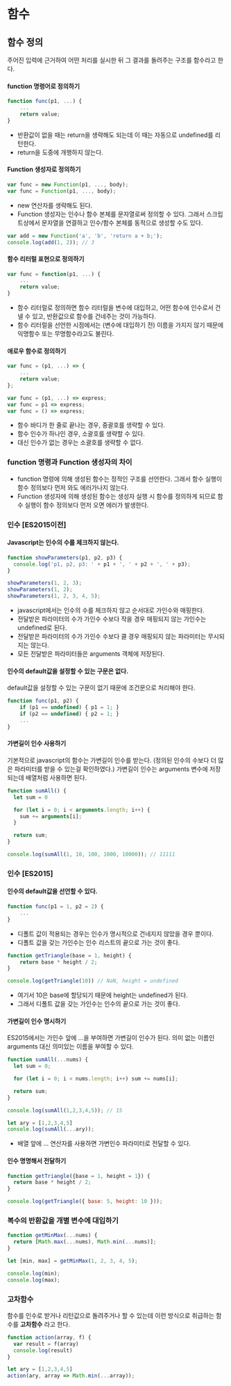 # 함수

## 함수 정의

주어진 입력에 근거하여 어떤 처리를 실시한 뒤 그 결과를 돌려주는 구조를 함수라고 한다. 

#### function 명령어로 정의하기

```javascript
function func(p1, ...) {
    ...
    return value;
}
```

* 반환값이 없을 때는 return을 생략해도 되는데 이 때는 자동으로 undefined를 리턴한다.
* return을 도중에 개행하지 않는다.

#### Function 생성자로 정의하기

```javascript
var func = new Function(p1, ..., body);
var func = Function(p1, ..., body);
```

* new 연산자를 생략해도 된다.
* Function 생성자는 인수나 함수 본체를 문자열로써 정의할 수 있다. 그래서 스크립트상에서 문자열을 연결하고 인수/함수 본체를 동적으로 생성할 수도 있다. 

```javascript
var add = new Function('a', 'b', 'return a + b;');
console.log(add(1, 2)); // 3
```

#### 함수 리터럴 표현으로 정의하기

```javascript
var func = function(p1, ...) {
    ...
    return value;
}
```

* 함수 리터럴로 정의하면 함수 리터럴을 변수에 대입하고, 어떤 함수에 인수로서 건넬 수 있고, 반환값으로 함수를 건네주는 것이 가능하다.
* 함수 리터럴을 선언한 시점에서는 \(변수에 대입하기 전\) 이름을 가지지 않기 때문에 익명함수 또는 무명함수라고도 불린다.

#### 애로우 함수로 정의하기

```javascript
var func = (p1, ...) => {
    ...
    return value; 
};

var func = (p1, ...) => express;
var func = p1 => express;
var func = () => express;
```

* 함수 바디가 한 줄로 끝나는 경우, 중괄호를 생략할 수 있다.
* 함수 인수가 하나인 경우, 소괄호를 생략할 수 있다.
* 대신 인수가 없는 경우는 소괄호를 생략할 수 없다.

### function 명령과 Function 생성자의 차이

* function 명령에 의해 생성된 함수는 정적인 구조를 선언한다. 그래서 함수 실행이 함수 정의보다 먼저 와도 에러가나지 않는다.
* Function 생성자에 의해 생성된 함수는 생성자 실행 시 함수를 정의하게 되므로 함수 실행이 함수 정의보다 먼저 오면 에러가 발생한다.



### 인수 \[ES2015이전\]

#### Javascript는 인수의 수를 체크하지 않는다.

```javascript
function showParameters(p1, p2, p3) {
  console.log('p1, p2, p3: ' + p1 + ', ' + p2 + ', ' + p3);
}

showParameters(1, 2, 3);
showParameters(1, 2);
showParameters(1, 2, 3, 4, 5);
```

* javascript에서는 인수의 수를 체크하지 않고 순서대로 가인수와 매핑한다.
* 전달받은 파라미터의 수가 가인수 수보다 작을 경우 매핑되지 않는 가인수는 undefined로 된다.
* 전달받은 파라미터의 수가 가인수 수보다 클 경우 매핑되지 않는 파라미터는 무시되지는 않는다.
* 모든 전달받은 파라미터들은 arguments 객체에 저장된다.



#### 인수의 default값을 설정할 수 있는 구문은 없다.

default값을 설정할 수 있는 구문이 없기 때문에 조건문으로 처리해야 한다.

```javascript
function func(p1, p2) {
    if (p1 == undefined) { p1 = 1; }
    if (p2 == undefined) { p2 = 1; }
    ...
}
```



#### 가변길이 인수 사용하기

기본적으로 javascript의 함수는 가변길이 인수를 받는다. \(정의된 인수의 수보다 더 많은 파라미터를 받을 수 있는걸 확인하였다.\) 가변길이 인수는 arguments 변수에 저장되는데 배열처럼 사용하면 된다.

```javascript
function sumAll() {
  let sum = 0

  for (let i = 0; i < arguments.length; i++) {
    sum += arguments[i];
  }

  return sum;
}

console.log(sumAll(1, 10, 100, 1000, 10000)); // 11111
```



### 인수 \[ES2015\]

#### 인수의 default값을 선언할 수 있다.

```javascript
function func(p1 = 1, p2 = 2) {
    ...
}
```

* 디폴트 값이 적용되는 경우는 인수가 명시적으로 건네지지 않았을 경우 뿐이다.
* 디폴트 값을 갖는 가인수는 인수 리스트의 끝으로 가는 것이 좋다.

```javascript
function getTriangle(base = 1, height) {
    return base * height / 2;
}

console.log(getTriangle(10)) // NaN, height = undefined
```

* 여기서 10은 base에 할당되기 때문에 height는 undefined가 된다.
* 그래서 디폴트 값을 갖는 가인수는 인수의 끝으로 가는 것이 좋다.

#### 가변길이 인수 명시하기

ES2015에서는 가인수 앞에 ...을 부여하면 가변길이 인수가 된다. 의미 없는 이름인 arguments 대신 의미있는 이름을 부여할 수 있다.

```javascript
function sumAll(...nums) {
  let sum = 0;

  for (let i = 0; i < nums.length; i++) sum += nums[i];

  return sum;
}

console.log(sumAll(1,2,3,4,5)); // 15

let ary = [1,2,3,4,5]
console.log(sumAll(...ary));
```

* 배열 앞에 ... 연산자를 사용하면 가변인수 파라미터로 전달할 수 있다.

#### 인수 명명해서 전달하기

```javascript
function getTriangle({base = 1, height = 1}) {
  return base * height / 2;
}

console.log(getTriangle({ base: 5, height: 10 }));
```

### 복수의 반환값을 개별 변수에 대입하기

```javascript
function getMinMax(...nums) {
  return [Math.max(...nums), Math.min(...nums)];
}

let [min, max] = getMinMax(1, 2, 3, 4, 5);

console.log(min);
console.log(max);
```



### 고차함수

함수를 인수로 받거나 리턴값으로 돌려주거나 할 수 있는데 이런 방식으로 취급하는 함수를 **고차함수** 라고 한다.

```javascript
function action(array, f) {
  var result = f(array)
  console.log(result)
}

let ary = [1,2,3,4,5]
action(ary, array => Math.min(...array));
```

